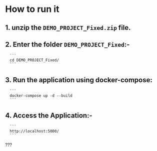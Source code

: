 # How to run it

## 1. unzip the `DEMO_PROJECT_Fixed.zip` file.

## 2. Enter the folder `DEMO_PROJECT_Fixed`:-

      ```
      cd DEMO_PROJECT_Fixed/
      ```

## 3. Run the application using docker-compose:

      ```
      docker-compose up -d --build
      ```

## 4. Access the Application:-

      ```
      http://localhost:5000/
      ```
???